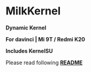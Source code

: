 # MilkKernel

**Dynamic Kernel**

**For davinci | Mi 9T / Redmi K20**

**Includes KernelSU**

Please read following **[README](https://github.com/SchweGELBin/kernel_milk_davinci/blob/master/README.md)**
